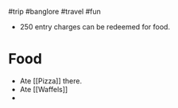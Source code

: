 #trip #banglore #travel #fun 



- 250 entry charges can be redeemed for food. 


# Food

- Ate [[Pizza]] there. 
- Ate [[Waffels]]
- 